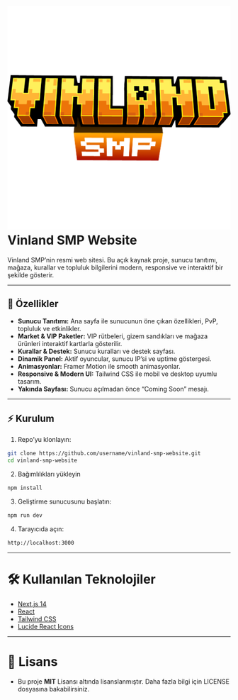 # ![Vinland SMP Logo](public/images/vinland-smp-main-logo.png) Vinland SMP Website

Vinland SMP’nin resmi web sitesi. Bu açık kaynak proje, sunucu tanıtımı, mağaza, kurallar ve topluluk bilgilerini modern, responsive ve interaktif bir şekilde gösterir.

---

## 🌟 Özellikler

- **Sunucu Tanıtımı:** Ana sayfa ile sunucunun öne çıkan özellikleri, PvP, topluluk ve etkinlikler.
- **Market & VIP Paketler:** VIP rütbeleri, gizem sandıkları ve mağaza ürünleri interaktif kartlarla gösterilir.
- **Kurallar & Destek:** Sunucu kuralları ve destek sayfası.
- **Dinamik Panel:** Aktif oyuncular, sunucu IP’si ve uptime göstergesi.
- **Animasyonlar:** Framer Motion ile smooth animasyonlar.
- **Responsive & Modern UI:** Tailwind CSS ile mobil ve desktop uyumlu tasarım.
- **Yakında Sayfası:** Sunucu açılmadan önce “Coming Soon” mesajı.

---

## ⚡ Kurulum

1. Repo’yu klonlayın:

```bash
git clone https://github.com/username/vinland-smp-website.git
cd vinland-smp-website
```

2. Bağımlılıkları yükleyin

```bash
npm install
```

3. Geliştirme sunucusunu başlatın:

```bash
npm run dev
```

4. Tarayıcıda açın:

```bash
http://localhost:3000
```

---

# 🛠️ Kullanılan Teknolojiler

- [Next.js 14](https://nextjs.org/)
- [React](https://react.dev/)
- [Tailwind CSS](https://tailwindcss.com/)
- [Lucide React Icons](https://lucide.dev/)

---

# 📜 Lisans

- Bu proje **MIT** Lisansı altında lisanslanmıştır. Daha fazla bilgi için LICENSE
dosyasına bakabilirsiniz.

